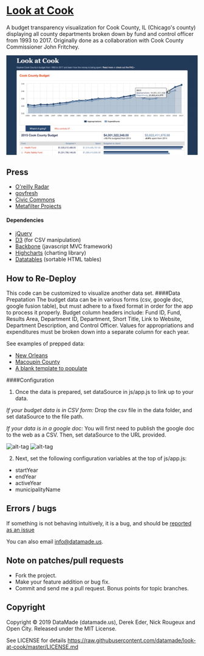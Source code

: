 [Look at Cook](http://lookatcook.org)
=====================================

A budget transparency visualization for Cook County, IL (Chicago's county) displaying all county departments broken down by fund and control officer from 1993 to 2017. Originally done as a collaboration with Cook County Commissioner John Fritchey.

![Look at Cook screenshot](https://raw.githubusercontent.com/datamade/look-at-cook/master/images/look-at-cook-screenshot.jpg) 

## Press

- [O'reilly Radar](http://radar.oreilly.com/2011/09/look-at-cook-gov-data-visualization.html)
- [govfresh](http://govfresh.com/2011/09/beautiful-budgets-look-at-cook/)
- [Civic Commons](http://civiccommons.org/2011/11/look-at-cook-open-sourced/)
- [Metafilter Projects](http://projects.metafilter.com/3241/Look-at-Cook-A-Budget-Visualization-for-Cook-County-IL)


#### Dependencies

- [jQuery](http://jquery.com)
- [D3](http://d3js.org) (for CSV manipulation)
- [Backbone](http://backbonejs.org/) (javascript MVC framework)
- [Highcharts](http://www.highcharts.com/) (charting library)
- [Datatables](http://datatables.net) (sortable HTML tables)

## How to Re-Deploy
This code can be customized to visualize another data set.
####Data Prepatation
The budget data can be in various forms (csv, google doc, google fusion table), but must adhere to a fixed format in order for the app to process it properly. Budget column headers include: Fund ID, Fund, Results Area, Department ID, Department, Short Title, Link to Website, Department Description, and Control Officer. Values for appropriations and expenditures must be broken down into a separate column for each year.

See examples of prepped data:
  - [New Orleans](https://docs.google.com/spreadsheet/ccc?key=0AswuyKhD7LxVdGlERGdEckpaRDc4Q1RCN0tjZ2tMMGc&usp=sharing_eil#gid=0)
  - [Macoupin County](https://github.com/datamade/macoupin-budget/blob/master/data/macoupin-budget_1997-2014.csv)
  - [A blank template to populate](https://docs.google.com/spreadsheets/d/1I6xZe8syHTiLguZ56l6J1KW0nAJVrUilvq0eP-BpE2A/edit?usp=sharing)

####Configuration
1. Once the data is prepared, set dataSource in js/app.js to link up to your data.
  
  *If your budget data is in CSV form:*
  Drop the csv file in the data folder, and set dataSource to the file path.
  
  *If your data is in a google doc:*
  You will first need to publish the google doc to the web as a CSV. Then, set dataSource to the URL provided.
  
  ![alt-tag](https://cloud.githubusercontent.com/assets/1406537/3767681/94b15ba4-18cf-11e4-96b1-a2dca1f39c73.png) 
  ![alt-tag](https://cloud.githubusercontent.com/assets/1406537/3767658/55df1880-18cf-11e4-9593-51bc89b0744a.png)
  
2. Next, set the following configuration variables at the top of js/app.js:
  - startYear
  - endYear
  - activeYear
  - municipalityName

## Errors / bugs

If something is not behaving intuitively, it is a bug, and should be [reported as an issue](https://github.com/datamade/look-at-cook/issues)

You can also email info@datamade.us.

## Note on patches/pull requests

* Fork the project.
* Make your feature addition or bug fix.
* Commit and send me a pull request. Bonus points for topic branches.


Copyright
---------

Copyright © 2019 DataMade (datamade.us), Derek Eder, Nick Rougeux and Open City. Released under the MIT License.

See LICENSE for details https://raw.githubusercontent.com/datamade/look-at-cook/master/LICENSE.md

